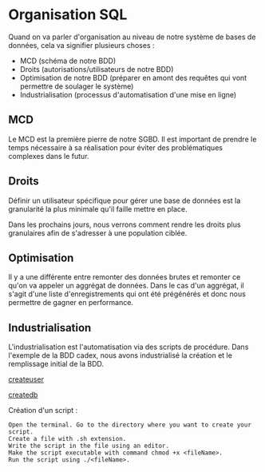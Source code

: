 # Organisation SQL

Quand on va parler d'organisation au niveau de notre système de bases de données, cela va signifier plusieurs choses :

- MCD (schéma de notre BDD)
- Droits (autorisations/utilisateurs de notre BDD)
- Optimisation de notre BDD (préparer en amont des requêtes qui vont permettre de soulager le système)
- Industrialisation (processus d'automatisation d'une mise en ligne)

## MCD

Le MCD est la première pierre de notre SGBD. Il est important de prendre le temps nécessaire à sa réalisation pour éviter des problématiques complexes dans le futur.

## Droits

Définir un utilisateur spécifique pour gérer une base de données est la granularité la plus minimale qu'il faille mettre en place.

Dans les prochains jours, nous verrons comment rendre les droits plus granulaires afin de s'adresser à une population ciblée.

## Optimisation

Il y a une différente entre remonter des données brutes et remonter ce qu'on va appeler un aggrégat de données.
Dans le cas d'un aggrégat, il s'agit d'une liste d'enregistrements qui ont été prégénérés et donc nous permettre de gagner en performance.

## Industrialisation

L'industrialisation est l'automatisation via des scripts de procédure.
Dans l'exemple de la BDD cadex, nous avons industrialisé la création et le remplissage initial de la BDD.

[createuser](https://docs.postgresql.fr/10/app-createuser.html#:~:text=createuser%20est%20un%20enrobage%20de,m%C3%A9thodes%20d'acc%C3%A8s%20au%20serveur.)

[createdb](https://docs.postgresql.fr/10/app-createdb.html)

Création d'un script : 

```
Open the terminal. Go to the directory where you want to create your script.
Create a file with .sh extension.
Write the script in the file using an editor.
Make the script executable with command chmod +x <fileName>.
Run the script using ./<fileName>.
```